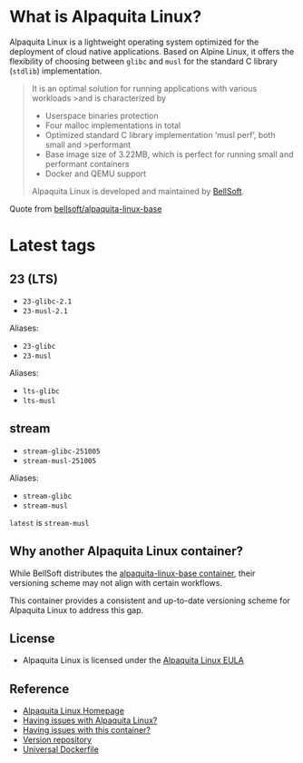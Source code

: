 # What is Alpaquita Linux?

Alpaquita Linux is a lightweight operating system optimized for the deployment of cloud native applications. Based on Alpine Linux, it offers the flexibility of choosing between `glibc` and `musl` for the standard C library (`stdlib`) implementation.


>It is an optimal solution for running applications with various workloads >and is characterized by
>
> - Userspace binaries protection
> - Four malloc implementations in total
> - Optimized standard C library implementation ‘musl perf’, both small and >performant
> - Base image size of 3.22MB, which is perfect for running small and performant containers
> - Docker and QEMU support
>
> Alpaquita Linux is developed and maintained by [BellSoft](https://bell-sw.com).

Quote from [bellsoft/alpaquita-linux-base](https://hub.docker.com/r/bellsoft/alpaquita-linux-base)

# Latest tags

## 23 (LTS)
- `23-glibc-2.1`
- `23-musl-2.1`

Aliases:
- `23-glibc`
- `23-musl`

Aliases:
- `lts-glibc`
- `lts-musl`

## stream
- `stream-glibc-251005`
- `stream-musl-251005`

Aliases:
- `stream-glibc`
- `stream-musl`

`latest` is `stream-musl`

## Why another Alpaquita Linux container?

While BellSoft distributes the [alpaquita-linux-base container](https://hub.docker.com/r/bellsoft/alpaquita-linux-base), their versioning scheme may not align with certain workflows.

This container provides a consistent and up-to-date versioning scheme for Alpaquita Linux to address this gap.

## License

- Alpaquita Linux is licensed under the [Alpaquita Linux EULA](https://docs.bell-sw.com/alpaquita-linux/latest/legal/eula/)

## Reference

- [Alpaquita Linux Homepage](https://bell-sw.com/alpaquita-linux/)
- [Having issues with Alpaquita Linux?](https://github.com/bell-sw/Alpaquita/issues)
- [Having issues with this container?](https://github.com/astarivi/alpaquita-images/issues)
- [Version repository](https://github.com/astarivi/alpaquita-images/blob/main/docker/alpaquita/VERSIONS.md)
- [Universal Dockerfile](https://github.com/astarivi/alpaquita-images/blob/main/docker/alpaquita/Dockerfile)